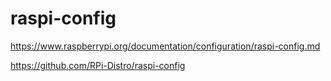 # raspi-config

https://www.raspberrypi.org/documentation/configuration/raspi-config.md

https://github.com/RPi-Distro/raspi-config
